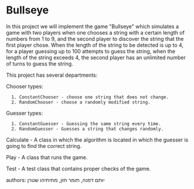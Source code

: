 # Bullseye

In this project we will implement the game "Bullseye" which simulates a game with two players when one chooses a string with a certain 
length of numbers from 1 to 9, and the second player to discover the string that the first player chose.
When the length of the string to be detected is up to 4, for a player guessing up to 100 attempts to guess the string, when the length
of the string exceeds 4, the second player has an unlimited number of turns to guess the string.

This project has several departments:

   Chooser types:
      
      1. ConstantChooser - choose one string that does not change.
      2. RandomChooser - choose a randomly modified string.
   
   Guesser types:
   
      1. ConstantGuesser - Guessing the same string every time.
      2. RandomGuesser - Guesses a string that changes randomly.
      
   Calculate - A class in which the algorithm is located in which the guesser is going to find the correct string.
   
   Play - A class that runs the game.
   
   Test - A test class that contains proper checks of the game.
   
   authors: יותם דפנה, תומר חזן, מתיתיהו שטרן
